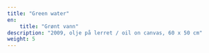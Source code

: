 ```yaml
---
title: "Green water"
en:
    title: "Grønt vann"
description: "2009, olje på lerret / oil on canvas, 60 x 50 cm"
weight: 5
---
```

